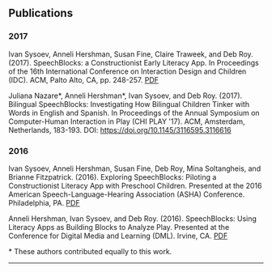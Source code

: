 ## Publications

### 2017
Ivan Sysoev, Anneli Hershman, Susan Fine, Claire Traweek, and Deb Roy. (2017). SpeechBlocks: a Constructionist Early Literacy App. In Proceedings of the 16th International Conference on Interaction Design and Children (IDC). ACM, Palto Alto, CA, pp. 248-257. [PDF](/papers/speechblocks-final.pdf) 

Juliana Nazare*, Anneli Hershman*, Ivan Sysoev, and Deb Roy. (2017). Bilingual SpeechBlocks: Investigating How Bilingual Children Tinker with Words in English and Spanish. In Proceedings of the Annual Symposium on Computer-Human Interaction in Play (CHI PLAY '17). ACM, Amsterdam, Netherlands, 183-193. DOI: https://doi.org/10.1145/3116595.3116616

### 2016
Ivan Sysoev, Anneli Hershman, Susan Fine, Deb Roy, Mina Soltangheis, and Brianne Fitzpatrick. (2016). Exploring SpeechBlocks: Piloting a Constructionist Literacy App with Preschool Children. Presented at the 2016 American Speech-Language-Hearing Association (ASHA) Conference. Philadelphia, PA. [PDF](/papers/AshaPaperFinal.pdf)

Anneli Hershman, Ivan Sysoev, and Deb Roy. (2016). SpeechBlocks: Using Literacy Apps as Building Blocks to Analyze Play. Presented at the Conference for Digital Media and Learning (DML). Irvine, CA. [PDF](/papers/DMLAbstract.pdf)

\* These authors contributed equally to this work.
<hr>
